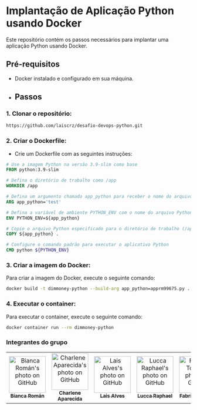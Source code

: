 # Implantação de Aplicação Python usando Docker

Este repositório contém os passos necessários para implantar uma aplicação Python usando Docker.

## Pré-requisitos

- Docker instalado e configurado em sua máquina.

- ## Passos

### 1. Clonar o repositório:

```bash
https://github.com/laiscrz/desafio-devops-python.git
````

### 2. Criar o Dockerfile:
- Crie um Dockerfile com as seguintes instruções:
````dockerfile
# Use a imagem Python na versão 3.9-slim como base
FROM python:3.9-slim

# Defina o diretório de trabalho como /app
WORKDIR /app

# Defina um argumento chamado app_python para receber o nome do arquivo Python
ARG app_python='test'

# Defina a variável de ambiente PYTHON_ENV com o nome do arquivo Python fornecido
ENV PYTHON_ENV=${app_python}

# Copie o arquivo Python especificado para o diretório de trabalho (/app) no contêiner
COPY ${app_python} .

# Configure o comando padrão para executar o aplicativo Python
CMD python ${PYTHON_ENV}
````


### 3. Criar a imagem do Docker:
Para criar a imagem do Docker, execute o seguinte comando:
```bash
docker build -t dimmoney-python --build-arg app_python=apprm99675.py .
```

### 4. Executar o container:
Para executar o container, execute o seguinte comando:
```bash
docker container run --rm dimmoney-python
```
### Integrantes do grupo
<table>
  <tr>
    <td align="center">
      <a href="https://github.com/biancaroman">
        <img src="https://avatars.githubusercontent.com/u/128830935?v=4" width="100px;" border-radius='50%' alt="Bianca Román's photo on GitHub"/><br>
        <sub>
          <b>Bianca Román</b>
        </sub>
      </a>
    </td>
    <td align="center">
      <a href="https://github.com/charlenefialho">
        <img src="https://avatars.githubusercontent.com/u/94643076?v=4" width="100px;" border-radius='50%' alt="Charlene Aparecida's photo on GitHub"/><br>
        <sub>
          <b>Charlene Aparecida</b>
        </sub>
      </a>
    </td>
    <td align="center">
      <a href="https://github.com/laiscrz">
        <img src="https://avatars.githubusercontent.com/u/133046134?v=4" width="100px;" alt="Lais Alves's photo on GitHub"/><br>
        <sub>
          <b>Lais Alves</b>
        </sub>
      </a>
    </td>
    <td align="center">
      <a href="https://github.com/LuccaRaphael">
        <img src="https://avatars.githubusercontent.com/u/127765063?v=4" width="100px;" border-radius='50%' alt="Lucca Raphael's photo on GitHub"/><br>
        <sub>
          <b>Lucca Raphael</b>
        </sub>
      </a>
    </td>
     <td align="center">
      <a href="https://github.com/Fabs0602">
        <img src="https://avatars.githubusercontent.com/u/111320639?v=4" width="100px;" border-radius='50%' alt="Fabricio Torres's photo on GitHub"/><br>
        <sub>
          <b>Fabricio Torres</b>
        </sub>
      </a>
    </td>
  </tr>
</table>